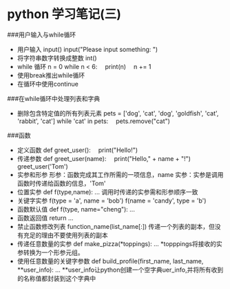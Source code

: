 python 学习笔记(三)
================
###用户输入与while循环
* 用户输入
input()
input("Please input something: ")
* 将字符串数字转换成整数
int()
* while 循环
n = 0
while n < 6:
&emsp;print(n)
&emsp;n += 1
* 使用break推出while循环
* 在循环中使用continue

###在while循环中处理列表和字典
* 删除包含特定值的所有列表元素
pets = ['dog', 'cat', 'dog', 'goldfish', 'cat', 'rabbit', 'cat']
while 'cat' in pets:
&emsp;pets.remove("cat")

###函数
* 定义函数
def greet_user():
&emsp;print("Hello!")
* 传递参数
def greet_user(name):
&emsp;print("Hello," + name + "!")
greet_user('Tom')
* 实参和形参
形参：函数完成其工作所需的一项信息，name
实参：实参是调用函数时传递给函数的信息，'Tom'
* 位置实参
def f(type,name):
...
调用时传递的实参需和形参顺序一致
* 关键字实参
f(type = 'a', name = 'bob')
f(name = 'candy', type = 'b')
* 函数默认值
def f(type, name="cheng"):
...
* 函数返回值
return ...
* 禁止函数修改列表
function_name(list_name[:])
传递一个列表的副本，但没有充足的理由不要使用列表的副本
* 传递任意数量的实参
def make_pizza(\*toppings):
...
\*topppings将接收的实参转换为一个形参元组。
* 使用任意数量的关键字参数
def build_profile(first_name, last_name, \*\*user_info):
...
\*\*user_info让python创建一个空字典uer_info,并将所有收到的名称值都封装到这个字典中
